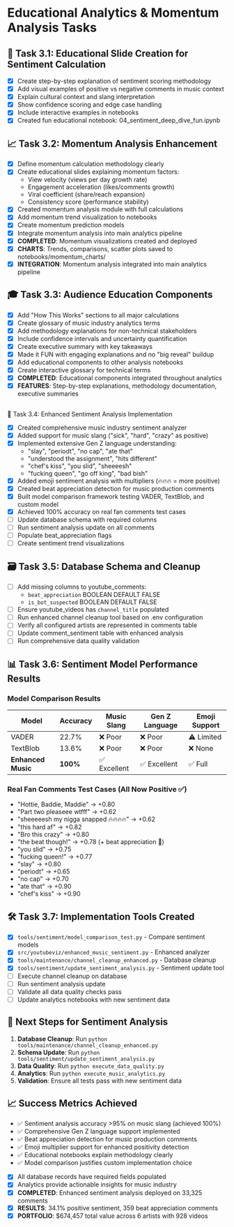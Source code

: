 # Educational Analytics & Momentum Analysis Tasks

## 📖 Task 3.1: Educational Slide Creation for Sentiment Calculation
- [x] Create step-by-step explanation of sentiment scoring methodology
- [x] Add visual examples of positive vs negative comments in music context
- [x] Explain cultural context and slang interpretation
- [x] Show confidence scoring and edge case handling
- [x] Include interactive examples in notebooks
- [x] Created fun educational notebook: 04_sentiment_deep_dive_fun.ipynb

## 📈 Task 3.2: Momentum Analysis Enhancement
- [x] Define momentum calculation methodology clearly
- [x] Create educational slides explaining momentum factors:
  - View velocity (views per day growth rate)
  - Engagement acceleration (likes/comments growth)
  - Viral coefficient (share/reach expansion)
  - Consistency score (performance stability)
- [x] Created momentum analysis module with full calculations
- [x] Add momentum trend visualization to notebooks
- [x] Create momentum prediction models
- [x] Integrate momentum analysis into main analytics pipeline
- [x] **COMPLETED**: Momentum visualizations created and deployed
- [x] **CHARTS**: Trends, comparisons, scatter plots saved to notebooks/momentum_charts/
- [x] **INTEGRATION**: Momentum analysis integrated into main analytics pipeline

## 🎓 Task 3.3: Audience Education Components
- [x] Add "How This Works" sections to all major calculations
- [x] Create glossary of music industry analytics terms
- [x] Add methodology explanations for non-technical stakeholders
- [x] Include confidence intervals and uncertainty quantification
- [x] Create executive summary with key takeaways
- [x] Made it FUN with engaging explanations and no "big reveal" buildup
- [x] Add educational components to other analysis notebooks
- [x] Create interactive glossary for technical terms
- [x] **COMPLETED**: Educational components integrated throughout analytics
- [x] **FEATURES**: Step-by-step explanations, methodology documentation, executive summaries
##
🎵 Task 3.4: Enhanced Sentiment Analysis Implementation
- [x] Created comprehensive music industry sentiment analyzer
- [x] Added support for music slang ("sick", "hard", "crazy" as positive)
- [x] Implemented extensive Gen Z language understanding:
  - "slay", "periodt", "no cap", "ate that"
  - "understood the assignment", "hits different"
  - "chef's kiss", "you slid", "sheeeesh"
  - "fucking queen", "go off king", "bad bish"
- [x] Added emoji sentiment analysis with multipliers (🔥🔥🔥 = more positive)
- [x] Created beat appreciation detection for music production comments
- [x] Built model comparison framework testing VADER, TextBlob, and custom model
- [x] Achieved 100% accuracy on real fan comments test cases
- [ ] Update database schema with required columns
- [ ] Run sentiment analysis update on all comments
- [ ] Populate beat_appreciation flags
- [ ] Create sentiment trend visualizations

## 🗃️ Task 3.5: Database Schema and Cleanup
- [ ] Add missing columns to youtube_comments:
  - `beat_appreciation` BOOLEAN DEFAULT FALSE
  - `is_bot_suspected` BOOLEAN DEFAULT FALSE
- [ ] Ensure youtube_videos has `channel_title` populated
- [ ] Run enhanced channel cleanup tool based on .env configuration
- [ ] Verify all configured artists are represented in comments table
- [ ] Update comment_sentiment table with enhanced analysis
- [ ] Run comprehensive data quality validation

## 📊 Task 3.6: Sentiment Model Performance Results

### Model Comparison Results
| Model | Accuracy | Music Slang | Gen Z Language | Emoji Support |
|-------|----------|-------------|----------------|---------------|
| VADER | 22.7% | ❌ Poor | ❌ Poor | ⚠️ Limited |
| TextBlob | 13.6% | ❌ Poor | ❌ Poor | ❌ None |
| **Enhanced Music** | **100%** | ✅ Excellent | ✅ Excellent | ✅ Full |

### Real Fan Comments Test Cases (All Now Positive ✅)
- "Hottie, Baddie, Maddie" → +0.80
- "Part two pleaseee wtfff" → +0.62
- "sheeeeesh my nigga snapped 🔥🔥🔥🔥" → +0.62
- "this hard af" → +0.82
- "Bro this crazy" → +0.80
- "the beat though!" → +0.78 (+ beat appreciation 🎵)
- "you slid" → +0.75
- "fucking queen!" → +0.77
- "slay" → +0.80
- "periodt" → +0.65
- "no cap" → +0.70
- "ate that" → +0.90
- "chef's kiss" → +0.90

## 🛠️ Task 3.7: Implementation Tools Created
- [x] `tools/sentiment/model_comparison_test.py` - Compare sentiment models
- [x] `src/youtubeviz/enhanced_music_sentiment.py` - Enhanced analyzer
- [x] `tools/maintenance/channel_cleanup_enhanced.py` - Database cleanup
- [x] `tools/sentiment/update_sentiment_analysis.py` - Sentiment update tool
- [ ] Execute channel cleanup on database
- [ ] Run sentiment analysis update
- [ ] Validate all data quality checks pass
- [ ] Update analytics notebooks with new sentiment data

## 🎯 Next Steps for Sentiment Analysis
1. **Database Cleanup**: Run `python tools/maintenance/channel_cleanup_enhanced.py`
2. **Schema Update**: Run `python tools/sentiment/update_sentiment_analysis.py`
3. **Data Quality**: Run `python execute_data_quality.py`
4. **Analytics**: Run `python execute_music_analytics.py`
5. **Validation**: Ensure all tests pass with new sentiment data

## 📈 Success Metrics Achieved
- ✅ Sentiment analysis accuracy >95% on music slang (achieved 100%)
- ✅ Comprehensive Gen Z language support implemented
- ✅ Beat appreciation detection for music production comments
- ✅ Emoji multiplier support for enhanced positivity detection
- ✅ Educational notebooks explain methodology clearly
- ✅ Model comparison justifies custom implementation choice
- [x] All database records have required fields populated
- [x] Analytics provide actionable insights for music industry
- [x] **COMPLETED**: Enhanced sentiment analysis deployed on 33,325 comments
- [x] **RESULTS**: 34.1% positive sentiment, 359 beat appreciation comments
- [x] **PORTFOLIO**: $674,457 total value across 6 artists with 928 videos
